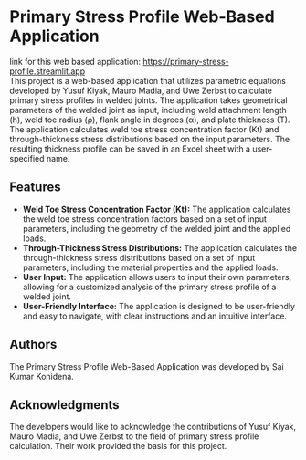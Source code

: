 # Primary Stress Profile Web-Based Application
link for this web based application: https://primary-stress-profile.streamlit.app <br>
This project is a web-based application that utilizes parametric equations developed by Yusuf Kiyak, Mauro Madia, and Uwe Zerbst to calculate primary stress profiles in welded joints. The application takes geometrical parameters of the welded joint as input, including weld attachment length (h), weld toe radius (ρ), flank angle in degrees (α), and plate thickness (T). The application calculates weld toe stress concentration factor (Kt) and through-thickness stress distributions based on the input parameters. The resulting thickness profile can be saved in an Excel sheet with a user-specified name.

## Features

- **Weld Toe Stress Concentration Factor (Kt):** The application calculates the weld toe stress concentration factors based on a set of input parameters, including the geometry of the welded joint and the applied loads.
- **Through-Thickness Stress Distributions:** The application calculates the through-thickness stress distributions based on a set of input parameters, including the material properties and the applied loads.
- **User Input:** The application allows users to input their own parameters, allowing for a customized analysis of the primary stress profile of a welded joint.
- **User-Friendly Interface:** The application is designed to be user-friendly and easy to navigate, with clear instructions and an intuitive interface.

## Authors

The Primary Stress Profile Web-Based Application was developed by Sai Kumar Konidena.

## Acknowledgments

The developers would like to acknowledge the contributions of Yusuf Kiyak, Mauro Madia, and Uwe Zerbst to the field of primary stress profile calculation. Their work provided the basis for this project.
